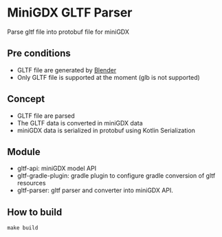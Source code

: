 # MiniGDX GLTF Parser

Parse gltf file into protobuf file for miniGDX

## Pre conditions

- GLTF file are generated by [Blender](https://www.blender.org/)
- Only GLTF file is supported at the moment (glb is not supported)

## Concept

- GLTF file are parsed
- The GLTF data is converted in miniGDX data
- miniGDX data is serialized in protobuf using Kotlin Serialization

## Module
- gltf-api: miniGDX model API
- gltf-gradle-plugin: gradle plugin to configure gradle conversion of gltf resources
- gltf-parser: gltf parser and converter into miniGDX API.

## How to build

```shell
make build
```
